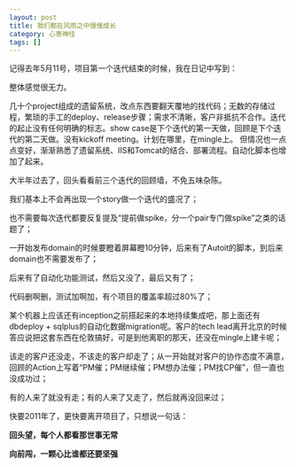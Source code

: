 ```yaml
---
layout: post
title: 我们都在风雨之中慢慢成长
category: 心寄神往
tags: []
---
```

记得去年5月11号，项目第一个迭代结束的时候，我在日记中写到：

整体感觉很无力。

几十个project组成的遗留系统，改点东西要翻天覆地的找代码；无数的存储过程，繁琐的手工的deploy、release步骤；需求不清晰，客户非抵抗不合作。迭代的起止没有任何明确的标志。show case是下个迭代的第一天做，回顾是下个迭代的第二天做。没有kickoff meeting。计划在哪里，在mingle上。
但情况也一点点变好，渐渐熟悉了遗留系统、IIS和Tomcat的结合、部署流程。自动化脚本也增加了起来。

大半年过去了，回头看看前三个迭代的回顾墙，不免五味杂陈。

我们基本上不会再出现一个story做一个迭代的盛况了；

也不需要每次迭代都要反复提及“提前做spike，分一个pair专门做spike”之类的话题了；

一开始发布domain的时候要瞪着屏幕瞪10分钟，后来有了Autoit的脚本，到后来domain也不需要发布了；

后来有了自动化功能测试，然后又没了，最后又有了；

代码删啊删，测试加啊加，有个项目的覆盖率超过80%了；

某个机器上应该还有inception之前搭起来的本地持续集成吧，那上面还有dbdeploy +
sqlplus的自动化数据migration呢。客户的tech lead离开北京的时候答应说把这套东西在伦敦搞好，可是到他离职的那天，还没在mingle上建卡呢；

该走的客户还没走，不该走的客户却走了；从一开始就对客户的协作态度不满意，回顾的Action上写着“PM催；PM继续催；PM想办法催；PM找CP催”，但一直也没成功过；

有的人来了就没有走；有的人来了又走了，然后就再没回来过；

快要2011年了，更快要离开项目了，只想说一句话：

**回头望，每个人都看那世事无常**

**向前闯，一颗心比谁都还要坚强**